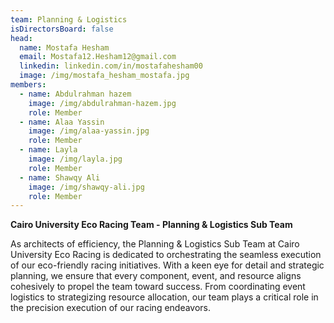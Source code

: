 ```yaml
---
team: Planning & Logistics
isDirectorsBoard: false
head:
  name: Mostafa Hesham
  email: Mostafa12.Hesham12@gmail.com
  linkedin: linkedin.com/in/mostafahesham00
  image: /img/mostafa_hesham_mostafa.jpg
members:
  - name: Abdulrahman hazem
    image: /img/abdulrahman-hazem.jpg
    role: Member
  - name: Alaa Yassin
    image: /img/alaa-yassin.jpg
    role: Member
  - name: Layla
    image: /img/layla.jpg
    role: Member
  - name: Shawqy Ali
    image: /img/shawqy-ali.jpg
    role: Member
---
```

**Cairo University Eco Racing Team - Planning & Logistics Sub Team**

As architects of efficiency, the Planning & Logistics Sub Team at Cairo University Eco Racing is dedicated to orchestrating the seamless execution of our eco-friendly racing initiatives. With a keen eye for detail and strategic planning, we ensure that every component, event, and resource aligns cohesively to propel the team toward success. From coordinating event logistics to strategizing resource allocation, our team plays a critical role in the precision execution of our racing endeavors.